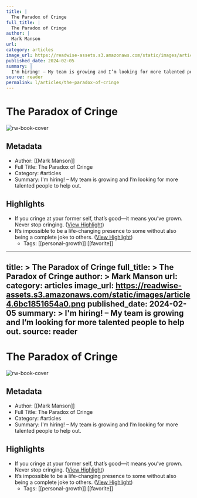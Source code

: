 ```yaml
---
title: |
  The Paradox of Cringe
full_title: |
  The Paradox of Cringe
author: |
  Mark Manson
url: 
category: articles
image_url: https://readwise-assets.s3.amazonaws.com/static/images/article4.6bc1851654a0.png
published_date: 2024-02-05
summary: |
  I'm hiring! – My team is growing and I’m looking for more talented people to help out.
source: reader
permalink: l/articles/the-paradox-of-cringe
---
```

# The Paradox of Cringe

![rw-book-cover](https://readwise-assets.s3.amazonaws.com/static/images/article4.6bc1851654a0.png)

## Metadata
- Author: [[Mark Manson]]
- Full Title: The Paradox of Cringe
- Category: #articles
- Summary: I'm hiring! – My team is growing and I’m looking for more talented people to help out.

## Highlights
- If you cringe at your former self, that’s good—it means you’ve grown. Never stop cringing. ([View Highlight](https://read.readwise.io/read/01hnwwqvyby6fzthzswsb9bg7t))
- It’s impossible to be a life-changing presence to some without also being a complete joke to others. ([View Highlight](https://read.readwise.io/read/01hnwwqqcnxtv2mxm8apz9ydbz))
    - Tags: [[personal-growth]] [[favorite]] 


---
title: >
  The Paradox of Cringe
full_title: >
  The Paradox of Cringe
author: >
  Mark Manson
url: 
category: articles
image_url: https://readwise-assets.s3.amazonaws.com/static/images/article4.6bc1851654a0.png
published_date: 2024-02-05
summary: >
  I'm hiring! – My team is growing and I’m looking for more talented people to help out.
source: reader
---
# The Paradox of Cringe

![rw-book-cover](https://readwise-assets.s3.amazonaws.com/static/images/article4.6bc1851654a0.png)

## Metadata
- Author: [[Mark Manson]]
- Full Title: The Paradox of Cringe
- Category: #articles
- Summary: I'm hiring! – My team is growing and I’m looking for more talented people to help out.

## Highlights
- If you cringe at your former self, that’s good—it means you’ve grown. Never stop cringing. ([View Highlight](https://read.readwise.io/read/01hnwwqvyby6fzthzswsb9bg7t))
- It’s impossible to be a life-changing presence to some without also being a complete joke to others. ([View Highlight](https://read.readwise.io/read/01hnwwqqcnxtv2mxm8apz9ydbz))
    - Tags: [[personal-growth]] [[favorite]] 


